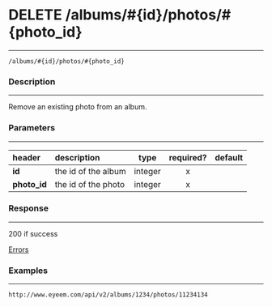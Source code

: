 # DELETE /albums/#{id}/photos/#{photo_id} 
***
`/albums/#{id}/photos/#{photo_id} `

### Description
***
Remove an existing photo from an album.

### Parameters
***

|header| description| type |required? |default|
|:---------|:--------------|:----------:|:------------:|:------------:|
|**id**| the id of the album|integer|x||
|**photo_id**| the id of the photo|integer|x||

### Response
***


200 if success

[Errors](../../resources/errors.md)

### Examples
***

`http://www.eyeem.com/api/v2/albums/1234/photos/11234134`






 